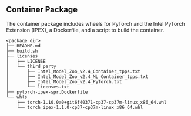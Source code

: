 ## Container Package

The container package includes wheels for PyTorch and the Intel PyTorch
Extension (IPEX), a Dockerfile, and a script to build the container.

```
<package dir>
├── README.md
├── build.sh
├── licenses
│   ├── LICENSE
│   └── third_party
│       ├── Intel_Model_Zoo_v2.4_Container_tpps.txt
│       ├── Intel_Model_Zoo_v2.4_ML_Container_tpps.txt
│       ├── Intel_Model_Zoo_v2.4_PyTorch.txt
│       └── licenses.txt
├── pytorch-ipex-spr.Dockerfile
└── whls
    ├── torch-1.10.0a0+git6f40371-cp37-cp37m-linux_x86_64.whl
    └── torch_ipex-1.1.0-cp37-cp37m-linux_x86_64.whl
```
